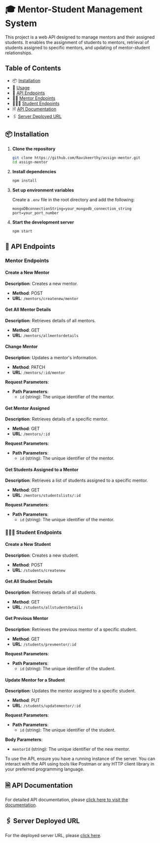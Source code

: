 # 🎓 Mentor-Student Management System

This project is a web API designed to manage mentors and their assigned students. It enables the assignment of students to mentors, retrieval of students assigned to specific mentors, and updating of mentor-student relationships.

## Table of Contents

- 📦 [Installation](#installation)
- 🚀 [Usage](#usage)
- 🔗 [API Endpoints](#api-endpoints)
- 👨‍🏫 [Mentor Endpoints](#mentor-endpoints)
- 🧑🏻‍🎓 [Student Endpoints](#student-endpoints)
- 🗎  [API Documentation](#api-documentation)
- 🖇️ [Server Deployed URL](#server-deployed-url)

## 📦 Installation

1. **Clone the repository**

    ```bash
    git clone https://github.com/Ravikeerthy/assign-mentor.git
    cd assign-mentor
    ```

2. **Install dependencies**

    ```bash
    npm install
    ```

3. **Set up environment variables**

    Create a `.env` file in the root directory and add the following:

    ```plaintext
    mongoDBconnectionString=your_mongodb_connection_string
    port=your_port_number
    ```

4. **Start the development server**

    ```bash
    npm start
    ```

## 🔗 API Endpoints

### Mentor Endpoints

#### Create a New Mentor

**Description**: Creates a new mentor.

- **Method**: POST
- **URL**: `/mentors/createnew/mentor`

#### Get All Mentor Details

**Description**: Retrieves details of all mentors.

- **Method**: GET
- **URL**: `/mentors/allmentordetails`

#### Change Mentor

**Description**: Updates a mentor's information.

- **Method**: PATCH
- **URL**: `/mentors/:id/mentor`

**Request Parameters**:

- **Path Parameters**:
  - `id` (string): The unique identifier of the mentor.

#### Get Mentor Assigned

**Description**: Retrieves details of a specific mentor.

- **Method**: GET
- **URL**: `/mentors/:id`

**Request Parameters**:

- **Path Parameters**:
  - `id` (string): The unique identifier of the mentor.

#### Get Students Assigned to a Mentor

**Description**: Retrieves a list of students assigned to a specific mentor.

- **Method**: GET
- **URL**: `/mentors/studentslists/:id`

**Request Parameters**:

- **Path Parameters**:
  - `id` (string): The unique identifier of the mentor.

### 🧑🏻‍🎓 Student Endpoints

#### Create a New Student

**Description**: Creates a new student.

- **Method**: POST
- **URL**: `/students/createnew`

#### Get All Student Details

**Description**: Retrieves details of all students.

- **Method**: GET
- **URL**: `/students/allstudentdetails`

#### Get Previous Mentor

**Description**: Retrieves the previous mentor of a specific student.

- **Method**: GET
- **URL**: `/students/prevmentor/:id`

**Request Parameters**:

- **Path Parameters**:
  - `id` (string): The unique identifier of the student.

#### Update Mentor for a Student

**Description**: Updates the mentor assigned to a specific student.

- **Method**: PUT
- **URL**: `/students/updatementor/:id`

**Request Parameters**:

- **Path Parameters**:
  - `id` (string): The unique identifier of the student.

**Body Parameters**:
  - `mentorId` (string): The unique identifier of the new mentor.

To use the API, ensure you have a running instance of the server. You can interact with the API using tools like Postman or any HTTP client library in your preferred programming language.

## 🗎 API Documentation

For detailed API documentation, please [click here to visit the documentation](https://documenter.getpostman.com/view/36384047/2sA3kdAd89).

## 🖇️ Server Deployed URL

For the deployed server URL, please [click here](https://assign-mentor-yp3i.onrender.com).
